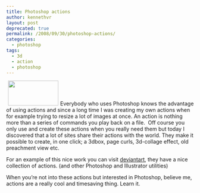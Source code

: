 ```yaml
---
title: Photoshop actions
author: kennethvr
layout: post
deprecated: true
permalink: /2008/09/30/photoshop-actions/
categories:
  - photoshop
tags:
  - 3d
  - action
  - photoshop
---
```

<img class="alignright" title="box 3d" src="http://tbn0.google.com/images?q=tbn:yxRz3ghIwO5xbM:http://www.thedom.fr/share/thumbs/TheDom-3Dbox-Big.jpg" alt="" hspace="5" width="135" height="67" />Everybody who uses Photoshop knows the advantage of using actions and since a long time I was creating my own actions when for example trying to resize a lot of images at once. An action is nothing more than a series of commands you play back on a file.  Off course you only use and create these actions when you really need them but today I discovered that a lot of sites share their actions with the world. They make it possible to create, in one click; a 3dbox, page curls, 3d-collage effect, old preachment view etc.

For an example of this nice work you can visit <a href="http://browse.deviantart.com/resources/applications/psactions/?alltime=yes&order=9" target="_blank">deviantart</a>, they have a nice collection of actions. (and other Photoshop and Illustrator utilities)

When you&#8217;re not into these actions but interested in Photoshop, believe me, actions are a really cool and timesaving thing. Learn it.